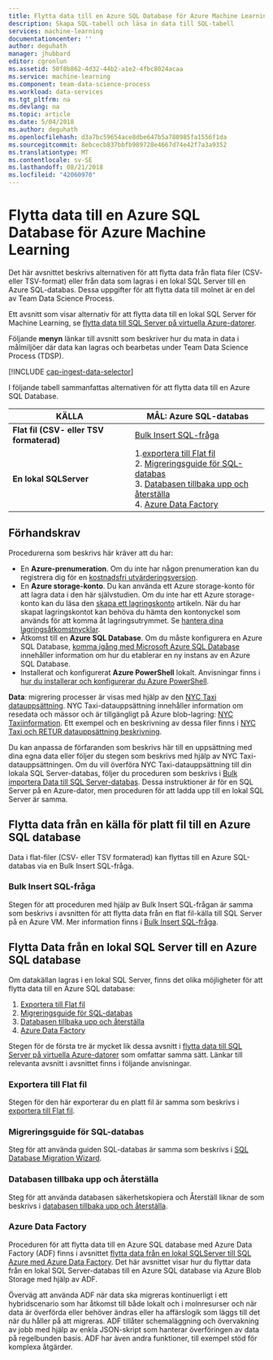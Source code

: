 ```yaml
---
title: Flytta data till en Azure SQL Database för Azure Machine Learning | Microsoft Docs
description: Skapa SQL-tabell och läsa in data till SQL-tabell
services: machine-learning
documentationcenter: ''
author: deguhath
manager: jhubbard
editor: cgronlun
ms.assetid: 50f8b862-4d32-44b2-a1e2-4fbc8024acaa
ms.service: machine-learning
ms.component: team-data-science-process
ms.workload: data-services
ms.tgt_pltfrm: na
ms.devlang: na
ms.topic: article
ms.date: 5/04/2018
ms.author: deguhath
ms.openlocfilehash: d3a7bc59654ace8dbe647b5a780985fa1556f1da
ms.sourcegitcommit: 8ebcecb837bbfb989728e4667d74e42f7a3a9352
ms.translationtype: MT
ms.contentlocale: sv-SE
ms.lasthandoff: 08/21/2018
ms.locfileid: "42060970"
---
```

# <a name="move-data-to-an-azure-sql-database-for-azure-machine-learning"></a>Flytta data till en Azure SQL Database för Azure Machine Learning
Det här avsnittet beskrivs alternativen för att flytta data från flata filer (CSV- eller TSV-format) eller från data som lagras i en lokal SQL Server till en Azure SQL-databas. Dessa uppgifter för att flytta data till molnet är en del av Team Data Science Process.

Ett avsnitt som visar alternativ för att flytta data till en lokal SQL Server för Machine Learning, se [flytta data till SQL Server på virtuella Azure-datorer](move-sql-server-virtual-machine.md).

Följande **menyn** länkar till avsnitt som beskriver hur du mata in data i målmiljöer där data kan lagras och bearbetas under Team Data Science Process (TDSP).

[!INCLUDE [cap-ingest-data-selector](../../../includes/cap-ingest-data-selector.md)]

I följande tabell sammanfattas alternativen för att flytta data till en Azure SQL Database.

| <b>KÄLLA</b> | <b>MÅL: Azure SQL-databas</b> |
| --- | --- |
| <b>Flat fil (CSV- eller TSV formaterad)</b> |[Bulk Insert SQL-fråga](#bulk-insert-sql-query) |
| <b>En lokal SQLServer</b> |1.[exportera till Flat fil](#export-flat-file)<br> 2. [Migreringsguide för SQL-databas](#insert-tables-bcp)<br> 3. [Databasen tillbaka upp och återställa](#db-migration)<br> 4. [Azure Data Factory](#adf) |

## <a name="prereqs"></a>Förhandskrav
Procedurerna som beskrivs här kräver att du har:

* En **Azure-prenumeration**. Om du inte har någon prenumeration kan du registrera dig för en [kostnadsfri utvärderingsversion](https://azure.microsoft.com/pricing/free-trial/).
* En **Azure storage-konto**. Du kan använda ett Azure storage-konto för att lagra data i den här självstudien. Om du inte har ett Azure storage-konto kan du läsa den [skapa ett lagringskonto](../../storage/common/storage-quickstart-create-account.md) artikeln. När du har skapat lagringskontot kan behöva du hämta den kontonyckel som används för att komma åt lagringsutrymmet. Se [hantera dina lagringsåtkomstnycklar](../../storage/common/storage-create-storage-account.md#manage-your-storage-access-keys).
* Åtkomst till en **Azure SQL Database**. Om du måste konfigurera en Azure SQL Database, [komma igång med Microsoft Azure SQL Database](../../sql-database/sql-database-get-started.md) innehåller information om hur du etablerar en ny instans av en Azure SQL Database.
* Installerat och konfigurerat **Azure PowerShell** lokalt. Anvisningar finns i [hur du installerar och konfigurerar du Azure PowerShell](/powershell/azure/overview).

**Data**: migrering processer är visas med hjälp av den [NYC Taxi datauppsättning](http://chriswhong.com/open-data/foil_nyc_taxi/). NYC Taxi-datauppsättning innehåller information om resedata och mässor och är tillgängligt på Azure blob-lagring: [NYC Taxiinformation](http://www.andresmh.com/nyctaxitrips/). Ett exempel och en beskrivning av dessa filer finns i [NYC Taxi och RETUR datauppsättning beskrivning](sql-walkthrough.md#dataset).

Du kan anpassa de förfaranden som beskrivs här till en uppsättning med dina egna data eller följer du stegen som beskrivs med hjälp av NYC Taxi-datauppsättningen. Om du vill överföra NYC Taxi-datauppsättning till din lokala SQL Server-databas, följer du proceduren som beskrivs i [Bulk importera Data till SQL Server-databas](sql-walkthrough.md#dbload). Dessa instruktioner är för en SQL Server på en Azure-dator, men proceduren för att ladda upp till en lokal SQL Server är samma.

## <a name="file-to-azure-sql-database"></a> Flytta data från en källa för platt fil till en Azure SQL database
Data i flat-filer (CSV- eller TSV formaterad) kan flyttas till en Azure SQL-databas via en Bulk Insert SQL-fråga.

### <a name="bulk-insert-sql-query"></a> Bulk Insert SQL-fråga
Stegen för att proceduren med hjälp av Bulk Insert SQL-frågan är samma som beskrivs i avsnitten för att flytta data från en flat fil-källa till SQL Server på en Azure VM. Mer information finns i [Bulk Insert SQL-fråga](move-sql-server-virtual-machine.md#insert-tables-bulkquery).

## <a name="sql-on-prem-to-sazure-sql-database"></a> Flytta Data från en lokal SQL Server till en Azure SQL database
Om datakällan lagras i en lokal SQL Server, finns det olika möjligheter för att flytta data till en Azure SQL database:

1. [Exportera till Flat fil](#export-flat-file)
2. [Migreringsguide för SQL-databas](#insert-tables-bcp)
3. [Databasen tillbaka upp och återställa](#db-migration)
4. [Azure Data Factory](#adf)

Stegen för de första tre är mycket lik dessa avsnitt i [flytta data till SQL Server på virtuella Azure-datorer](move-sql-server-virtual-machine.md) som omfattar samma sätt. Länkar till relevanta avsnitt i avsnittet finns i följande anvisningar.

### <a name="export-flat-file"></a>Exportera till Flat fil
Stegen för den här exporterar du en platt fil är samma som beskrivs i [exportera till Flat fil](move-sql-server-virtual-machine.md#export-flat-file).

### <a name="insert-tables-bcp"></a>Migreringsguide för SQL-databas
Steg för att använda guiden SQL-databas är samma som beskrivs i [SQL Database Migration Wizard](move-sql-server-virtual-machine.md#sql-migration).

### <a name="db-migration"></a>Databasen tillbaka upp och återställa
Steg för att använda databasen säkerhetskopiera och Återställ liknar de som beskrivs i [databasen tillbaka upp och återställa](move-sql-server-virtual-machine.md#sql-backup).

### <a name="adf"></a>Azure Data Factory
Proceduren för att flytta data till en Azure SQL database med Azure Data Factory (ADF) finns i avsnittet [flytta data från en lokal SQLServer till SQL Azure med Azure Data Factory](move-sql-azure-adf.md). Det här avsnittet visar hur du flyttar data från en lokal SQL Server-databas till en Azure SQL database via Azure Blob Storage med hjälp av ADF.

Överväg att använda ADF när data ska migreras kontinuerligt i ett hybridscenario som har åtkomst till både lokalt och i molnresurser och när data är överförda eller behöver ändras eller ha affärslogik som läggs till det när du håller på att migreras. ADF tillåter schemaläggning och övervakning av jobb med hjälp av enkla JSON-skript som hanterar överföringen av data på regelbunden basis. ADF har även andra funktioner, till exempel stöd för komplexa åtgärder.
